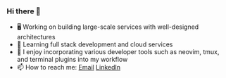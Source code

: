 ### Hi there 👋

- 🖥 Working on building large-scale services with well-designed architectures
- 🌱 Learning full stack development and cloud services
- 🧐 I enjoy incorporating various developer tools such as neovim, tmux, and terminal plugins into my workflow
- 📫 How to reach me: [Email](mailto:sehoanchoi0124@gmail.com) [LinkedIn](https://www.linkedin.com/in/sehoanchoi/)
